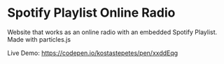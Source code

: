 # Spotify Playlist Online Radio
Website that works as an online radio with an embedded Spotify Playlist. Made with particles.js

Live Demo: https://codepen.io/kostastepetes/pen/xxddEqg
